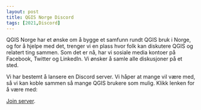 ```yaml
---
layout: post
title: QGIS Norge Discord
tags: [2021,Discord]
---
```


QGIS Norge har et ønske om å bygge et samfunn rundt QGIS bruk i Norge, og for å hjelpe med det, trenger vi en plass hvor folk kan diskutere QGIS og relatert ting sammen. Som det er nå, har vi sosiale media kontoer på Facebook, Twitter og LinkedIn. Vi ønsker å samle alle diskusjoner på et sted. 

Vi har bestemt å lansere en Discord server. Vi håper at mange vil være med, så vi kan koble sammen så mange QGIS brukere som mulig. Klikk lenken for å være med:


[Join server](https://discord.gg/WfcuV6phrB).